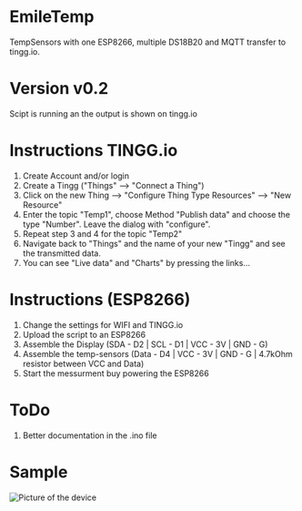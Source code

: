 # EmileTemp
TempSensors with one ESP8266, multiple DS18B20 and MQTT transfer to tingg.io.

# Version v0.2
Scipt is running an the output is shown on tingg.io

# Instructions TINGG.io
1. Create Account and/or login
2. Create a Tingg ("Things" --> "Connect a Thing")
3. Click on the new Thing --> "Configure Thing Type Resources" --> "New Resource"
4. Enter the topic "Temp1", choose Method "Publish data" and choose the type "Number". Leave the dialog with "configure".
5. Repeat step 3 and 4 for the topic "Temp2"
6. Navigate back to "Things" and the name of your new "Tingg" and see the transmitted data.
7. You can see "Live data" and "Charts" by pressing the links...

# Instructions (ESP8266)
1. Change the settings for WIFI and TINGG.io
2. Upload the script to an ESP8266
3. Assemble the Display (SDA - D2 | SCL - D1 | VCC - 3V | GND - G)
4. Assemble the temp-sensors (Data - D4 | VCC - 3V | GND - G | 4.7kOhm resistor between VCC and Data)
5. Start the messurment buy powering the ESP8266

# ToDo
1. Better documentation in the .ino file

# Sample
![Picture of the device](https://repository-images.githubusercontent.com/410052560/ea7028f5-4d61-4c8c-aa26-e4e332b2d1cc)
